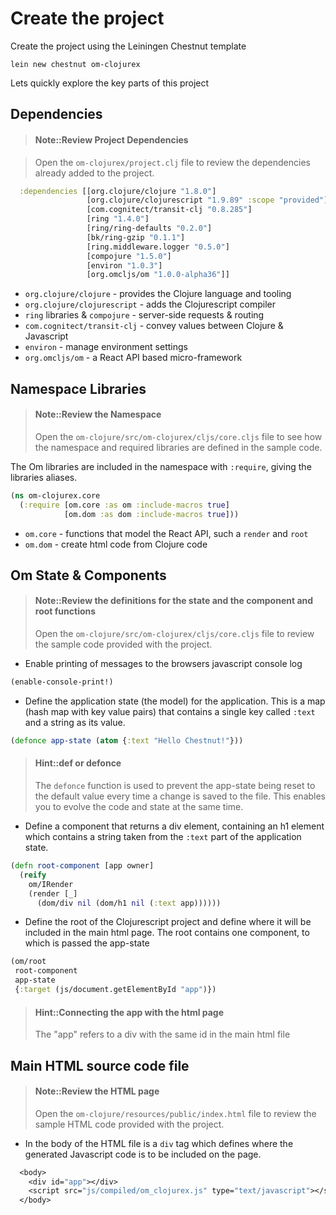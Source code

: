 # Create the project

Create the project using the Leiningen Chestnut template

```
lein new chestnut om-clojurex
```

Lets quickly explore the key parts of this project

## Dependencies

> #### Note::Review Project Dependencies

> Open the `om-clojurex/project.clj` file to review the dependencies already added to the project.

```clojure
  :dependencies [[org.clojure/clojure "1.8.0"]
                 [org.clojure/clojurescript "1.9.89" :scope "provided"]
                 [com.cognitect/transit-clj "0.8.285"]
                 [ring "1.4.0"]
                 [ring/ring-defaults "0.2.0"]
                 [bk/ring-gzip "0.1.1"]
                 [ring.middleware.logger "0.5.0"]
                 [compojure "1.5.0"]
                 [environ "1.0.3"]
                 [org.omcljs/om "1.0.0-alpha36"]]
```

* `org.clojure/clojure` - provides the Clojure language and tooling
* `org.clojure/clojurescript` - adds the Clojurescript compiler
* `ring` libraries & `compojure` - server-side requests & routing
* `com.cognitect/transit-clj` - convey values between Clojure & Javascript
* `environ` - manage environment settings
* `org.omcljs/om` - a React API based micro-framework


## Namespace Libraries

> #### Note::Review the Namespace
> Open the `om-clojure/src/om-clojurex/cljs/core.cljs` file to see how the namespace and required libraries are defined in the sample code.

The Om libraries are included in the namespace with `:require`, giving the libraries aliases.

```clojure
(ns om-clojurex.core
  (:require [om.core :as om :include-macros true]
            [om.dom :as dom :include-macros true]))
```

* `om.core` - functions that model the React API, such a `render` and `root`
* `om.dom` - create html code from Clojure code

## Om State & Components

> #### Note::Review the definitions for the state and the component and root functions
> Open the `om-clojure/src/om-clojurex/cljs/core.cljs` file to review the sample code provided with the project.

* Enable printing of messages to the browsers javascript console log

```clojure
(enable-console-print!)
```

* Define the application state (the model) for the application.  This is a map (hash map with key value pairs) that contains a single key called `:text` and a string as its value.

```clojure
(defonce app-state (atom {:text "Hello Chestnut!"}))
```

> #### Hint::def or defonce
> The `defonce` function is used to prevent the app-state being reset to the default value every time a change is saved to the file.  This enables you to evolve the code and state at the same time.


* Define a component that returns a div element, containing an h1 element which contains a string taken from the `:text` part of the application state.

```clojure
(defn root-component [app owner]
  (reify
    om/IRender
    (render [_]
      (dom/div nil (dom/h1 nil (:text app))))))
```


* Define the root of the Clojurescript project and define where it will be included in the main html page.  The root contains one component, to which is passed the app-state

```clojure
(om/root
 root-component
 app-state
 {:target (js/document.getElementById "app")})
```

> #### Hint::Connecting the app with the html page
> The "app" refers to a div with the same id in the main html file


## Main HTML source code file

> #### Note::Review the HTML page
> Open the `om-clojure/resources/public/index.html` file to review the sample HTML code provided with the project.

* In the body of the HTML file is a `div` tag which defines where the generated Javascript code is to be included on the page.

```clojure
  <body>
    <div id="app"></div>
    <script src="js/compiled/om_clojurex.js" type="text/javascript"></script>
  </body>
```
